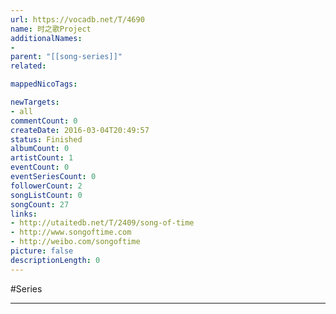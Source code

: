 ```yaml
---
url: https://vocadb.net/T/4690
name: 时之歌Project
additionalNames: 
- 
parent: "[[song-series]]"
related:

mappedNicoTags:

newTargets:
- all
commentCount: 0
createDate: 2016-03-04T20:49:57
status: Finished
albumCount: 0
artistCount: 1
eventCount: 0
eventSeriesCount: 0
followerCount: 2
songListCount: 0
songCount: 27
links: 
- http://utaitedb.net/T/2409/song-of-time
- http://www.songoftime.com
- http://weibo.com/songoftime
picture: false
descriptionLength: 0
---
```


#Series



---

